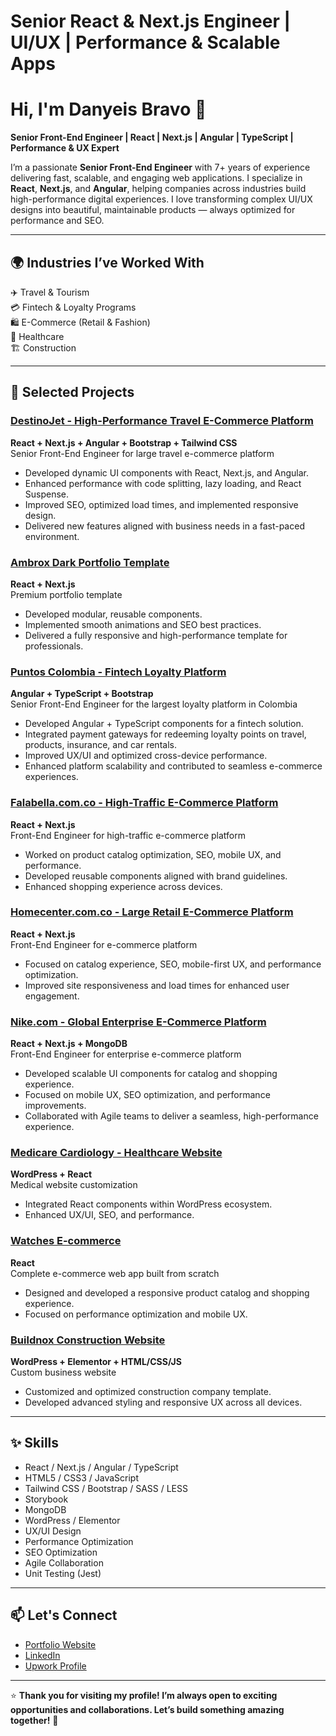 # Senior React & Next.js Engineer | UI/UX | Performance & Scalable Apps 

# Hi, I'm Danyeis Bravo 👋

**Senior Front-End Engineer | React | Next.js | Angular | TypeScript | Performance & UX Expert**

I’m a passionate **Senior Front-End Engineer** with 7+ years of experience delivering fast, scalable, and engaging web applications. I specialize in **React**, **Next.js**, and **Angular**, helping companies across industries build high-performance digital experiences. I love transforming complex UI/UX designs into beautiful, maintainable products — always optimized for performance and SEO.

---

## 🌍 Industries I’ve Worked With

✈️ Travel & Tourism  
💳 Fintech & Loyalty Programs  
🛍️ E-Commerce (Retail & Fashion)  
🏥 Healthcare  
🏗️ Construction  

---

## 🚀 Selected Projects

### <a href="https://destinojet.ec/" target="_blank" rel="noopener noreferrer">DestinoJet - High-Performance Travel E-Commerce Platform</a>
**React + Next.js + Angular + Bootstrap + Tailwind CSS**  
Senior Front-End Engineer for large travel e-commerce platform  
- Developed dynamic UI components with React, Next.js, and Angular.
- Enhanced performance with code splitting, lazy loading, and React Suspense.
- Improved SEO, optimized load times, and implemented responsive design.
- Delivered new features aligned with business needs in a fast-paced environment.

### <a href="https://ambrox-dark.netlify.app/" target="_blank" rel="noopener noreferrer">Ambrox Dark Portfolio Template</a>
**React + Next.js**  
Premium portfolio template  
- Developed modular, reusable components.
- Implemented smooth animations and SEO best practices.
- Delivered a fully responsive and high-performance template for professionals.

### <a href="https://www.puntoscolombia.com/personas/inicio" target="_blank" rel="noopener noreferrer">Puntos Colombia - Fintech Loyalty Platform</a>
**Angular + TypeScript + Bootstrap**  
Senior Front-End Engineer for the largest loyalty platform in Colombia  
- Developed Angular + TypeScript components for a fintech solution.
- Integrated payment gateways for redeeming loyalty points on travel, products, insurance, and car rentals.
- Improved UX/UI and optimized cross-device performance.
- Enhanced platform scalability and contributed to seamless e-commerce experiences.

### <a href="https://www.falabella.com.co/falabella-co" target="_blank" rel="noopener noreferrer">Falabella.com.co - High-Traffic E-Commerce Platform</a>
**React + Next.js**  
Front-End Engineer for high-traffic e-commerce platform  
- Worked on product catalog optimization, SEO, mobile UX, and performance.
- Developed reusable components aligned with brand guidelines.
- Enhanced shopping experience across devices.

### <a href="https://www.homecenter.com.co/homecenter-co/" target="_blank" rel="noopener noreferrer">Homecenter.com.co - Large Retail E-Commerce Platform</a>
**React + Next.js**  
Front-End Engineer for e-commerce platform  
- Focused on catalog experience, SEO, mobile-first UX, and performance optimization.
- Improved site responsiveness and load times for enhanced user engagement.

### <a href="https://www.nike.com/es/" target="_blank" rel="noopener noreferrer">Nike.com - Global Enterprise E-Commerce Platform</a>
**React + Next.js + MongoDB**  
Front-End Engineer for enterprise e-commerce platform  
- Developed scalable UI components for catalog and shopping experience.
- Focused on mobile UX, SEO optimization, and performance improvements.
- Collaborated with Agile teams to deliver a seamless, high-performance experience.

### <a href="https://medicare.bold-themes.com/cardiology/" target="_blank" rel="noopener noreferrer">Medicare Cardiology - Healthcare Website</a>
**WordPress + React**  
Medical website customization  
- Integrated React components within WordPress ecosystem.
- Enhanced UX/UI, SEO, and performance.

### <a href="https://danyeisbr.github.io/eCommerce-watches/" target="_blank" rel="noopener noreferrer">Watches E-commerce</a>
**React**  
Complete e-commerce web app built from scratch  
- Designed and developed a responsive product catalog and shopping experience.
- Focused on performance optimization and mobile UX.

### <a href="https://wp1.themevibrant.com/newwp/buildnox/" target="_blank" rel="noopener noreferrer">Buildnox Construction Website</a>
**WordPress + Elementor + HTML/CSS/JS**  
Custom business website  
- Customized and optimized construction company template.
- Developed advanced styling and responsive UX across all devices.

---

## ✨ Skills

- React / Next.js / Angular / TypeScript
- HTML5 / CSS3 / JavaScript
- Tailwind CSS / Bootstrap / SASS / LESS
- Storybook
- MongoDB
- WordPress / Elementor
- UX/UI Design
- Performance Optimization
- SEO Optimization
- Agile Collaboration
- Unit Testing (Jest)

---

## 📫 Let's Connect

- <a href="https://danyeisbr.netlify.app/" target="_blank" rel="noopener noreferrer">Portfolio Website</a>
- <a href="https://www.linkedin.com/in/danyeis-bravo-frontend/" target="_blank" rel="noopener noreferrer">LinkedIn</a>
- <a href="https://www.upwork.com/freelancers/~01875cbcd257a44c44" target="_blank" rel="noopener noreferrer">Upwork Profile</a>

---

⭐️ **Thank you for visiting my profile! I’m always open to exciting opportunities and collaborations. Let’s build something amazing together!** 🚀


